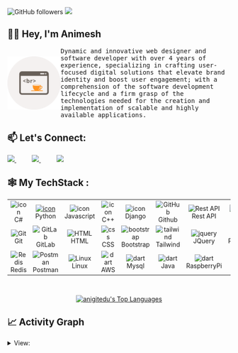 ![GitHub followers](https://img.shields.io/github/followers/anigitedu?label=Follow&style=social)
![](https://komarev.com/ghpvc/?username=your-github-anigitedu&color=blueviolet)

## 👨‍💻 Hey, I'm Animesh

<div style="display: flex; align-items: center;">
  <img src="coffee.svg" width="120" alt="Coffee Cup Icon" align="right">
  <samp>
    Dynamic and innovative web designer and software developer with over 4 years of experience, specializing in crafting user-focused digital solutions that elevate brand       
    identity and boost user engagement; with a comprehension of the software development lifecycle and a firm grasp of the technologies needed for the creation and implementation 
    of scalable and highly available applications.
  </samp>
  
</div>

## 📫 Let's Connect: 
<div>
  <a href="https://www.linkedin.com/in/animeshdhole/">
  <img src="https://img.shields.io/badge/Linkedin-%231DA1F2.svg?style=for-the-badge&logo=Linkedin&logoColor=white">
  </a>
  &nbsp;&nbsp;&nbsp;&nbsp;&nbsp;&nbsp;&nbsp;&nbsp;
  <a href="https://gitlab.com/anigitedu">
  <img src="https://img.shields.io/badge/gitlab-330F63?style=for-the-badge&logo=gitlab&logoColor=white">
  </a>
  &nbsp;&nbsp;&nbsp;&nbsp;&nbsp;&nbsp;&nbsp;&nbsp;
  <a href="https://animeshdhole.me">
  <img src="https://img.shields.io/badge/Portfolio-%23000000.svg?style=for-the-badge&logo=firefox&logoColor=#FF7139">
  </a>
</div>


## 🕸️ My TechStack :
<div style="text-align: center;">
  <table>
    <tr>
      <td align="center" width="96">
          <img src="https://techstack-generator.vercel.app/ts-icon.svg" alt="icon" width="65" height="65" />
        <br>C#
      </td>
      <td align="center" width="96">
        <a href="#macropower-tech">
          <img src="https://techstack-generator.vercel.app/python-icon.svg" alt="icon" width="65" height="65" />
        </a>
        <br>Python
      </td>
      <td align="center" width="96">
          <img src="https://techstack-generator.vercel.app/js-icon.svg" alt="icon" width="65" height="65" />
        <br>Javascript
      </td>
      <td align="center" width="96">
          <img src="https://techstack-generator.vercel.app/cpp-icon.svg" alt="icon" width="65" height="65" />
        <br>C++
      </td>
         <td align="center" width="96">
          <img src="https://techstack-generator.vercel.app/django-icon.svg" alt="icon" width="65" height="65" />
        <br>Django
      </td>
         <td align="center" width="96">
          <img src="https://techstack-generator.vercel.app/github-icon.svg" width="65" height="65" alt="GitHub" />
        <br>Github
      </td>
            <td align="center" width="96">
          <img src="https://techstack-generator.vercel.app/restapi-icon.svg" width="65" height="65" alt="Rest API" />
        <br>Rest API
      </td>
            <td align="center" width="96">
          <img src="https://techstack-generator.vercel.app/docker-icon.svg" width="65" height="65" alt="Rest API" />
        <br>Docker
      </td>
      <td align="center" width="96">
          <img src="https://techstack-generator.vercel.app/nginx-icon.svg" alt="icon" width="50" height="50" />
        <br>Nginx
      </td>
    </tr>
    <tr>
      <td align="center" width="96">
          <img src="https://skillicons.dev/icons?i=git" width="48" height="48" alt="Git" />
        <br>Git
      </td>
      <td align="center"  width="96">
          <img src="https://skillicons.dev/icons?i=gitlab" width="48" height="48" alt="GitLab" />
        <br>GitLab
      </td>
      <td align="center"  width="96">
          <img src="https://skillicons.dev/icons?i=html" width="48" height="48" alt="HTML" />
        <br>HTML
      </td>
      <td align="center" width="96">
          <img src="https://skillicons.dev/icons?i=css" width="48" height="48" alt="css" />
        <br>CSS
      </td>
      <td align="center"  width="96">
          <img src="https://skillicons.dev/icons?i=bootstrap" width="48" height="48" alt="bootstrap" />
        <br>Bootstrap
      </td>
      <td align="center" width="96">
          <img src="https://skillicons.dev/icons?i=tailwind" width="48" height="48" alt="tailwind" />
        <br>Tailwind
      </td>
          <td align="center" width="96">
          <img src="https://skillicons.dev/icons?i=jquery" width="48" height="48" alt="jquery" />
        <br>JQuery
      </td>
          <td align="center" width="96">
          <img src="https://skillicons.dev/icons?i=postgres" width="48" height="48" alt="jquery" />
        <br>PostgreSQL
      </td>
              <td align="center" width="96">
          <img src="https://skillicons.dev/icons?i=dotnet" width="48" height="48" alt="ASP.NET Core" />
        <br>ASP.NET
      </td>
    </tr>
     <tr>
      <td align="center" width="96">
          <img src="https://skillicons.dev/icons?i=redis" width="48" height="48" alt="Redis" />
        <br>Redis
      </td>
          <td align="center" width="96">
          <img src="https://skillicons.dev/icons?i=postman" width="48" height="48" alt="Postman" />
        <br>Postman
      </td>
              <td align="center" width="96">
          <img src="https://skillicons.dev/icons?i=linux" width="48" height="48" alt="Linux" />
        <br>Linux
      </td>
      <td align="center" width="96">
          <img src="https://techstack-generator.vercel.app/aws-icon.svg" width="48" height="48" alt="dart" />
        <br>AWS
      </td>
      <td align="center" width="96">
          <img src="https://techstack-generator.vercel.app/mysql-icon.svg" width="48" height="48" alt="dart" />
        <br>Mysql
      </td>
      <td align="center" width="96">
          <img src="https://techstack-generator.vercel.app/java-icon.svg" width="48" height="48" alt="dart" />
        <br>Java
      </td>
      <td align="center" width="96">
          <img src="https://techstack-generator.vercel.app/raspberrypi-icon.svg" width="48" height="48" alt="dart" />
        <br>RaspberryPi
      </td>
      <td align="center" width="96">
          <img src="https://upload.wikimedia.org/wikipedia/commons/c/ca/AngularJS_logo.svg" width="48" height="48" alt="dart" />
        <br>AngularJS
      </td>
      <td align="center" width="96">
          <img src="https://upload.wikimedia.org/wikipedia/commons/a/a7/React-icon.svg" width="40" height="40" alt="dart" />
        <br>ReactJS
      </td>
    </tr>
   <tr>
   </tr>
  </table>
</div>
<br>
<p align="center">
  <a href="https://github.com/anigitedu/github-readme-stats">
    <img alt="anigitedu's Top Languages" src="https://github-readme-stats.vercel.app/api/top-langs/?username=anigitedu&langs_count=8&layout=donut-vertical&theme=transparent&hide_border=true" height="400px"/>
  </a>
</p>

## 📈 Activity Graph
  
<details>
  <summary>View:</summary>
  <br/>

[![Animesh's github activity graph](https://github-readme-activity-graph.vercel.app/graph?username=anigitedu&bg_color=2b3137&color=fafbfc&line=04e61b&point=403d3d&area=true&hide_border=true)](https://github.com/anigitedu/github-readme-activity-graph)

</details>
